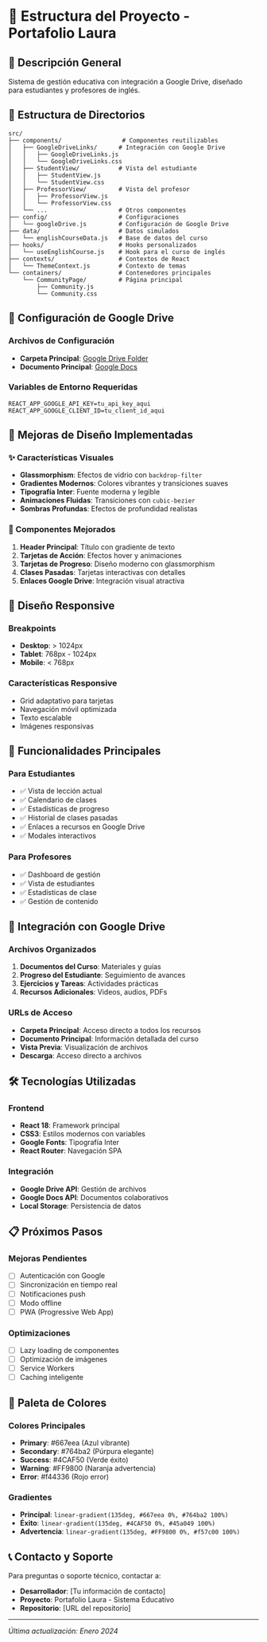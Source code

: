 # 📁 Estructura del Proyecto - Portafolio Laura

## 🎯 Descripción General
Sistema de gestión educativa con integración a Google Drive, diseñado para estudiantes y profesores de inglés.

## 📂 Estructura de Directorios

```
src/
├── components/                 # Componentes reutilizables
│   ├── GoogleDriveLinks/      # Integración con Google Drive
│   │   ├── GoogleDriveLinks.js
│   │   └── GoogleDriveLinks.css
│   ├── StudentView/           # Vista del estudiante
│   │   ├── StudentView.js
│   │   └── StudentView.css
│   ├── ProfessorView/         # Vista del profesor
│   │   ├── ProfessorView.js
│   │   └── ProfessorView.css
│   └── ...                    # Otros componentes
├── config/                    # Configuraciones
│   └── googleDrive.js         # Configuración de Google Drive
├── data/                      # Datos simulados
│   └── englishCourseData.js   # Base de datos del curso
├── hooks/                     # Hooks personalizados
│   └── useEnglishCourse.js    # Hook para el curso de inglés
├── contexts/                  # Contextos de React
│   └── ThemeContext.js        # Contexto de temas
└── containers/                # Contenedores principales
    └── CommunityPage/         # Página principal
        ├── Community.js
        └── Community.css
```

## 🔧 Configuración de Google Drive

### Archivos de Configuración
- **Carpeta Principal**: [Google Drive Folder](https://drive.google.com/drive/folders/1w15iM4-hL5LzCN68UzgA9vO2awf0uXy8?usp=drive_link)
- **Documento Principal**: [Google Docs](https://docs.google.com/document/d/1vQnjfqr56yD5Kfc1lRAMj_VROvqVqPGayIdoczUARkg/edit?usp=drive_link)

### Variables de Entorno Requeridas
```env
REACT_APP_GOOGLE_API_KEY=tu_api_key_aqui
REACT_APP_GOOGLE_CLIENT_ID=tu_client_id_aqui
```

## 🎨 Mejoras de Diseño Implementadas

### ✨ Características Visuales
- **Glassmorphism**: Efectos de vidrio con `backdrop-filter`
- **Gradientes Modernos**: Colores vibrantes y transiciones suaves
- **Tipografía Inter**: Fuente moderna y legible
- **Animaciones Fluidas**: Transiciones con `cubic-bezier`
- **Sombras Profundas**: Efectos de profundidad realistas

### 🎯 Componentes Mejorados
1. **Header Principal**: Título con gradiente de texto
2. **Tarjetas de Acción**: Efectos hover y animaciones
3. **Tarjetas de Progreso**: Diseño moderno con glassmorphism
4. **Clases Pasadas**: Tarjetas interactivas con detalles
5. **Enlaces Google Drive**: Integración visual atractiva

## 📱 Diseño Responsive

### Breakpoints
- **Desktop**: > 1024px
- **Tablet**: 768px - 1024px
- **Mobile**: < 768px

### Características Responsive
- Grid adaptativo para tarjetas
- Navegación móvil optimizada
- Texto escalable
- Imágenes responsivas

## 🚀 Funcionalidades Principales

### Para Estudiantes
- ✅ Vista de lección actual
- ✅ Calendario de clases
- ✅ Estadísticas de progreso
- ✅ Historial de clases pasadas
- ✅ Enlaces a recursos en Google Drive
- ✅ Modales interactivos

### Para Profesores
- ✅ Dashboard de gestión
- ✅ Vista de estudiantes
- ✅ Estadísticas de clase
- ✅ Gestión de contenido

## 🔗 Integración con Google Drive

### Archivos Organizados
1. **Documentos del Curso**: Materiales y guías
2. **Progreso del Estudiante**: Seguimiento de avances
3. **Ejercicios y Tareas**: Actividades prácticas
4. **Recursos Adicionales**: Videos, audios, PDFs

### URLs de Acceso
- **Carpeta Principal**: Acceso directo a todos los recursos
- **Documento Principal**: Información detallada del curso
- **Vista Previa**: Visualización de archivos
- **Descarga**: Acceso directo a archivos

## 🛠️ Tecnologías Utilizadas

### Frontend
- **React 18**: Framework principal
- **CSS3**: Estilos modernos con variables
- **Google Fonts**: Tipografía Inter
- **React Router**: Navegación SPA

### Integración
- **Google Drive API**: Gestión de archivos
- **Google Docs API**: Documentos colaborativos
- **Local Storage**: Persistencia de datos

## 📋 Próximos Pasos

### Mejoras Pendientes
- [ ] Autenticación con Google
- [ ] Sincronización en tiempo real
- [ ] Notificaciones push
- [ ] Modo offline
- [ ] PWA (Progressive Web App)

### Optimizaciones
- [ ] Lazy loading de componentes
- [ ] Optimización de imágenes
- [ ] Service Workers
- [ ] Caching inteligente

## 🎨 Paleta de Colores

### Colores Principales
- **Primary**: #667eea (Azul vibrante)
- **Secondary**: #764ba2 (Púrpura elegante)
- **Success**: #4CAF50 (Verde éxito)
- **Warning**: #FF9800 (Naranja advertencia)
- **Error**: #f44336 (Rojo error)

### Gradientes
- **Principal**: `linear-gradient(135deg, #667eea 0%, #764ba2 100%)`
- **Éxito**: `linear-gradient(135deg, #4CAF50 0%, #45a049 100%)`
- **Advertencia**: `linear-gradient(135deg, #FF9800 0%, #f57c00 100%)`

## 📞 Contacto y Soporte

Para preguntas o soporte técnico, contactar a:
- **Desarrollador**: [Tu información de contacto]
- **Proyecto**: Portafolio Laura - Sistema Educativo
- **Repositorio**: [URL del repositorio]

---

*Última actualización: Enero 2024*
